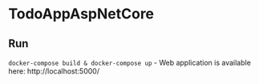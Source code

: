 # TodoAppAspNetCore

## Run
`docker-compose build & docker-compose up` - Web application is available here: http://localhost:5000/